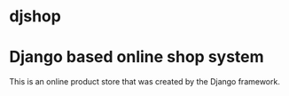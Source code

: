 # djshop
Django based online shop system
======================================
This is an online product store that was created by the Django framework.
